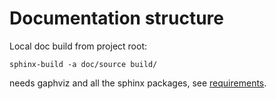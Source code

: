 # Documentation structure
Local doc build from project root:
```
sphinx-build -a doc/source build/
```
needs gaphviz and all the sphinx packages, see [requirements](source/requirements.txt).
